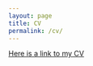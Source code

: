 ```yaml
---
layout: page
title: CV
permalink: /cv/
---
```

[Here is a link to my CV]( https://daniel-crown.github.io/CV.pdf )
